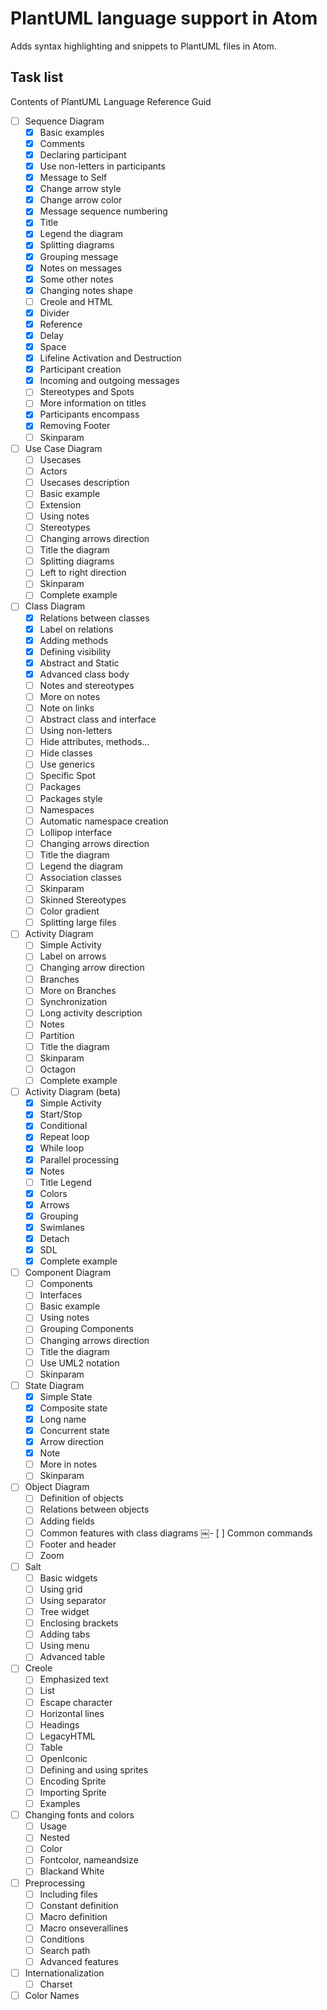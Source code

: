 # PlantUML language support in Atom

Adds syntax highlighting and snippets to PlantUML files in Atom.

## Task list

Contents of PlantUML Language Reference Guid

- [ ] Sequence Diagram
    - [x] Basic examples
    - [x] Comments
    - [x] Declaring participant
    - [x] Use non-letters in participants
    - [x] Message to Self
    - [x] Change arrow style
    - [x] Change arrow color
    - [x] Message sequence numbering
    - [x] Title
    - [x] Legend the diagram
    - [x] Splitting diagrams
    - [x] Grouping message
    - [x] Notes on messages
    - [x] Some other notes
    - [x] Changing notes shape
    - [ ] Creole and HTML
    - [x] Divider
    - [x] Reference
    - [x] Delay
    - [x] Space
    - [x] Lifeline Activation and Destruction
    - [x] Participant creation
    - [x] Incoming and outgoing messages
    - [ ] Stereotypes and Spots
    - [ ] More information on titles
    - [x] Participants encompass
    - [x] Removing Footer
    - [ ] Skinparam
- [ ] Use Case Diagram
    - [ ] Usecases
    - [ ] Actors
    - [ ] Usecases description
    - [ ] Basic example
    - [ ] Extension
    - [ ] Using notes
    - [ ] Stereotypes
    - [ ] Changing arrows direction
    - [ ] Title the diagram
    - [ ] Splitting diagrams
    - [ ] Left to right direction
    - [ ] Skinparam
    - [ ] Complete example
- [ ] Class Diagram
    - [x] Relations between classes
    - [x] Label on relations
    - [x] Adding methods
    - [x] Defining visibility
    - [x] Abstract and Static
    - [x] Advanced class body
    - [ ] Notes and stereotypes
    - [ ] More on notes
    - [ ] Note on links
    - [ ] Abstract class and interface
    - [ ] Using non-letters
    - [ ] Hide attributes, methods...
    - [ ] Hide classes
    - [ ] Use generics
    - [ ] Specific Spot
    - [ ] Packages
    - [ ] Packages style
    - [ ] Namespaces
    - [ ] Automatic namespace creation
    - [ ] Lollipop interface
    - [ ] Changing arrows direction
    - [ ] Title the diagram
    - [ ] Legend the diagram
    - [ ] Association classes
    - [ ] Skinparam
    - [ ] Skinned Stereotypes
    - [ ] Color gradient
    - [ ] Splitting large files
- [ ] Activity Diagram
    - [ ] Simple Activity
    - [ ] Label on arrows
    - [ ] Changing arrow direction
    - [ ] Branches
    - [ ] More on Branches
    - [ ] Synchronization
    - [ ] Long activity description
    - [ ] Notes
    - [ ] Partition
    - [ ] Title the diagram
    - [ ] Skinparam
    - [ ] Octagon
    - [ ] Complete example
- [ ] Activity Diagram (beta)
    - [x] Simple Activity
    - [x] Start/Stop
    - [x] Conditional
    - [x] Repeat loop
    - [x] While loop
    - [x] Parallel processing
    - [x] Notes
    - [ ] Title Legend
    - [x] Colors
    - [x] Arrows
    - [x] Grouping
    - [x] Swimlanes
    - [x] Detach
    - [x] SDL
    - [x] Complete example
- [ ] Component Diagram
    - [ ] Components
    - [ ] Interfaces
    - [ ] Basic example
    - [ ] Using notes
    - [ ] Grouping Components
    - [ ] Changing arrows direction
    - [ ] Title the diagram
    - [ ] Use UML2 notation
    - [ ] Skinparam
- [ ] State Diagram
    - [x] Simple State
    - [x] Composite state
    - [x] Long name
    - [x] Concurrent state
    - [x] Arrow direction
    - [x] Note
    - [ ] More in notes
    - [ ] Skinparam
- [ ] Object Diagram
    - [ ] Definition of objects
    - [ ] Relations between objects
    - [ ] Adding fields
    - [ ] Common features with class diagrams
￼- [ ] Common commands
    - [ ] Footer and header
    - [ ] Zoom
- [ ] Salt
    - [ ] Basic widgets
    - [ ] Using grid
    - [ ] Using separator
    - [ ] Tree widget
    - [ ] Enclosing brackets
    - [ ] Adding tabs
    - [ ] Using menu
    - [ ] Advanced table
- [ ] Creole
    - [ ] Emphasized text
    - [ ] List
    - [ ] Escape character
    - [ ] Horizontal lines
    - [ ] Headings
    - [ ] LegacyHTML
    - [ ] Table
    - [ ] OpenIconic
    - [ ] Defining and using sprites
    - [ ] Encoding Sprite
    - [ ] Importing Sprite
    - [ ] Examples
- [ ] Changing fonts and colors
    - [ ] Usage
    - [ ] Nested
    - [ ] Color
    - [ ] Fontcolor, nameandsize
    - [ ] Blackand White
- [ ] Preprocessing
    - [ ] Including files
    - [ ] Constant definition
    - [ ] Macro definition
    - [ ] Macro onseverallines
    - [ ] Conditions
    - [ ] Search path
    - [ ] Advanced features
- [ ] Internationalization
    - [ ] Charset
- [ ] Color Names
